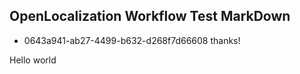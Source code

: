 ## OpenLocalization Workflow Test MarkDown
* 0643a941-ab27-4499-b632-d268f7d66608 
thanks!

Hello world